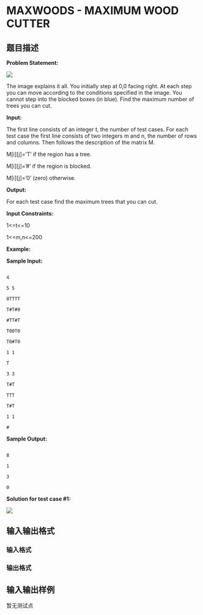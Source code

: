# MAXWOODS - MAXIMUM WOOD CUTTER

## 题目描述

**Problem Statement:**

![](https://cdn.luogu.com.cn/upload/vjudge_pic/SP12474/dc61d38d860416d076186260562fa26f5c91e109.png)

The image explains it all. You initially step at 0,0 facing right. At each step you can move according to the conditions specified in the image. You cannot step into the blocked boxes (in blue). Find the maximum number of trees you can cut.

**Input:**

The first line consists of an integer t, the number of test cases. For each test case the first line consists of two integers m and n, the number of rows and columns. Then follows the description of the matrix M.

M\[i\]\[j\]=’T’ if the region has a tree.

M\[i\]\[j\]=’#’ if the region is blocked.

M\[i\]\[j\]=’0’ (zero) otherwise.

**Output:**

For each test case find the maximum trees that you can cut.

**Input Constraints:**

1<=t<=10

1<=m,n<=200

**Example:**

**Sample Input:**

```

4

5 5

0TTTT

T#T#0

#TT#T

T00T0

T0#T0

1 1

T

3 3

T#T

TTT

T#T

1 1

#

```

**Sample Output:**

```

8

1

3

0

```

**Solution for test case #1:**

![](https://cdn.luogu.com.cn/upload/vjudge_pic/SP12474/22c68670bbc61a0e9f24583a7070d3d882b09c03.png)

## 输入输出格式

### 输入格式

### 输出格式

## 输入输出样例

暂无测试点

